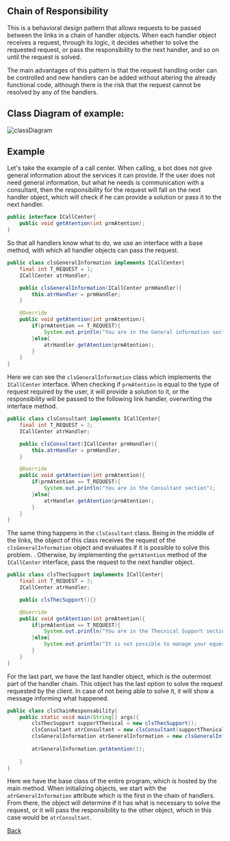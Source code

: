 ## Chain of Responsibility 

This is a behavioral design pattern that allows requests to be passed between the links in a chain of handler objects. When each handler object receives a request, through its logic, it decides whether to solve the requested request, or pass the responsibility to the next handler, and so on until the request is solved.

The main advantages of this pattern is that the request handling order can be controlled and new handlers can be added without altering the already functional code, although there is the risk that the request cannot be resolved by any of the handlers. 

## Class Diagram of example:

![classDiagram](http://www.plantuml.com/plantuml/png/hP91IyD048Nl-HLpJ2avgBUWWeIYFTh4auYCoJHPsCo6tQaWiV_TJQsmXqsXnPoIcVVUV1b6iP3TOasmBb3hWgPl61Fmpx8bUH1VKORJmVP_xpburoA7JwEQP9yajKRdeDRkaPWiwZLlZUrnaXwJikfzitf-MPNLmGjtSFLRHx5Fo8qccuS0X-ROatIcsSCo6ZqHnRoBozWBmswd1LbccQ_FOWuZ_vcrwgWkTyDWx3pipPcmGMPwwGexLBmXDnXs-A6qagyZtkW4HTL-KkybAThMvL2ALTo-lWLHuGtUVcTP_AWYid3PiNRuUyaCQfRTn-UTDeIJJmj3XXy0)

## Example
Let's take the example of a call center. When calling, a bot does not give general information about the services it can provide. If the user does not need general information, but what he needs is communication with a consultant, then the responsibility for the request will fall on the next handler object, which will check if he can provide a solution or pass it to the next handler.

```Java
public interface ICallCenter{
    public void getAtention(int prmAtention);
}
```
So that all handlers know what to do, we use an interface with a base method, with which all handler objects can pass the request.

```Java
public class clsGeneralInformation implements ICallCenter{
    final int T_REQUEST = 1;
    ICallCenter atrHandler;

    public clsGeneralInformation(ICallCenter prmHandler){
        this.atrHandler = prmHandler;
    }

    @Override
    public void getAtention(int prmAtention){
        if(prmAtention == T_REQUEST){
            System.out.println("You are in the General information section");
        }else{
            atrHandler.getAtention(prmAtention);
        }
    }
}
```
Here we can see the `clsGeneralInformation` class which implements the `ICallCenter` interface. When checking if `prmAtention` is equal to the type of request required by the user, it will provide a solution to it, or the responsibility will be passed to the following link handler, overwriting the interface method.

```Java
public class clsConsultant implements ICallCenter{
    final int T_REQUEST = 2;
    ICallCenter atrHandler;

    public clsConsultant(ICallCenter prmHandler){
        this.atrHandler = prmHandler;
    }

    @Override
    public void getAtention(int prmAtention){
        if(prmAtention == T_REQUEST){
            System.out.println("You are in the Consultant section");
        }else{
            atrHandler.getAtention(prmAtention);
        }
    }
}
```
The same thing happens in the `clsCosultant` class. Being in the middle of the links, the object of this class receives the request of the `clsGeneralInformation` object and evaluates if it is possible to solve this problem. . Otherwise, by implementing the `gettAtention` method of the `ICallCenter` interface, pass the request to the next handler object. 

```Java
public class clsThecSupport implements ICallCenter{
    final int T_REQUEST = 3;
    ICallCenter atrHandler;

    public clsThecSupport(){}

    @Override
    public void getAtention(int prmAtention){
        if(prmAtention == T_REQUEST){
            System.out.println("You are in the Thecnical Support section");
        }else{
            System.out.println("It is not possible to manage your equest");
        }
    }
}
```
For the last part, we have the last handler object, which is the outermost part of the handler chain. This object has the last option to solve the request requested by the client. In case of not being able to solve it, it will show a message informing what happened. 

```Java
public class clsChainResponsability{
    public static void main(String[] args){
        clsThecSupport supportThenical = new clsThecSupport();
        clsConsultant atrConsultant = new clsConsultant(supportThenical);
        clsGeneralInformation atrGeneralInformation = new clsGeneralInformation(atrConsultant);
        
        atrGeneralInformation.getAtention(1);
    
    }
}
```
Here we have the base class of the entire program, which is hosted by the main method. When initializing objects, we start with the `atrGeneralInformation` attribute which is the first in the chain of handlers. From there, the object will determine if it has what is necessary to solve the request, or it will pass the responsibility to the other object, which in this case would be `atrConsultant`.

[Back](../behavioral/README.md)